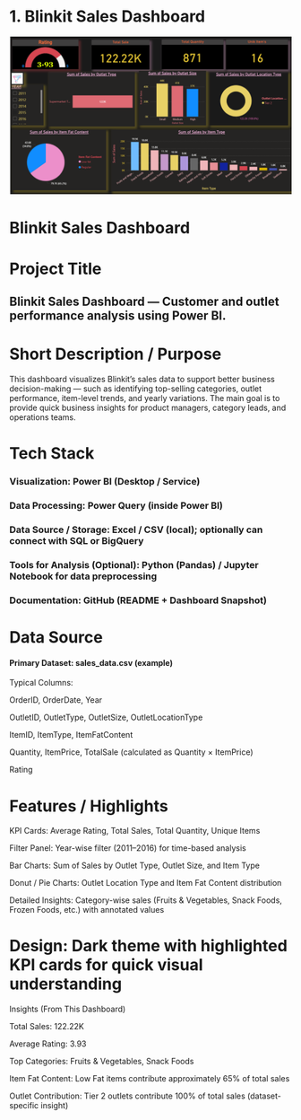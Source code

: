 # 1. Blinkit Sales Dashboard

![Blinkit Dashboard](Blinkit%20Snapshot.png)

# Blinkit Sales Dashboard

# Project Title

## Blinkit Sales Dashboard — Customer and outlet performance analysis using Power BI.

# Short Description / Purpose

This dashboard visualizes Blinkit’s sales data to support better business decision-making — such as identifying top-selling categories, outlet performance, item-level trends, and yearly variations.
The main goal is to provide quick business insights for product managers, category leads, and operations teams.

# Tech Stack

### Visualization: Power BI (Desktop / Service)

### Data Processing: Power Query (inside Power BI)

### Data Source / Storage: Excel / CSV (local); optionally can connect with SQL or BigQuery

### Tools for Analysis (Optional): Python (Pandas) / Jupyter Notebook for data preprocessing

### Documentation: GitHub (README + Dashboard Snapshot)

# Data Source

#### Primary Dataset: sales_data.csv (example)

Typical Columns:

OrderID, OrderDate, Year

OutletID, OutletType, OutletSize, OutletLocationType

ItemID, ItemType, ItemFatContent

Quantity, ItemPrice, TotalSale (calculated as Quantity × ItemPrice)

Rating


# Features / Highlights

 KPI Cards: Average Rating, Total Sales, Total Quantity, Unique Items

Filter Panel: Year-wise filter (2011–2016) for time-based analysis

Bar Charts: Sum of Sales by Outlet Type, Outlet Size, and Item Type

Donut / Pie Charts: Outlet Location Type and Item Fat Content distribution

Detailed Insights: Category-wise sales (Fruits & Vegetables, Snack Foods, Frozen Foods, etc.) with annotated values

# Design: Dark theme with highlighted KPI cards for quick visual understanding

Insights (From This Dashboard)

Total Sales: 122.22K

Average Rating: 3.93

Top Categories: Fruits & Vegetables, Snack Foods

Item Fat Content: Low Fat items contribute approximately 65% of total sales

Outlet Contribution: Tier 2 outlets contribute 100% of total sales (dataset-specific insight)

